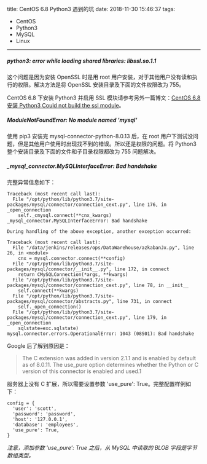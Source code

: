 title: CentOS 6.8 Python3 遇到的坑
date: 2018-11-30 15:46:37
tags:
- CentOS
- Python3
- MySQL
- Linux
---

##### python3: error while loading shared libraries: libssl.so.1.1

这个问题是因为安装 OpenSSL 时是用 root 用户安装，对于其他用户没有读和执行的权限。解决方法是将 OpenSSL 安装目录及下面的文件权限改为 755。

CentOS 6.8 下安装 Python3 并启用 SSL 模块请参考另外一篇博文：[CentOS 6.8 安装 Python3 Could not build the ssl module](http://zhang-jc.github.io/2018/11/27/CentOS-6-8-%E5%AE%89%E8%A3%85-Python3-Could-not-build-the-ssl-module/)。

##### ModuleNotFoundError: No module named 'mysql'

使用 pip3 安装完 mysql-connector-python-8.0.13 后，在 root 用户下测试没问题，但是其他用户使用时出现找不到的错误。所以还是权限的问题。将 Python3 整个安装目录及下面的文件和子目录权限都改为 755 问题解决。

##### _mysql_connector.MySQLInterfaceError: Bad handshake

完整异常信息如下：

    Traceback (most recent call last):
      File "/opt/python/lib/python3.7/site-packages/mysql/connector/connection_cext.py", line 176, in _open_connection
        self._cmysql.connect(**cnx_kwargs)
    _mysql_connector.MySQLInterfaceError: Bad handshake

    During handling of the above exception, another exception occurred:

    Traceback (most recent call last):
      File "/data/jenkins/releases/ops/DataWarehouse/azkabanJx.py", line 26, in <module>
        cnx = mysql.connector.connect(**config)
      File "/opt/python/lib/python3.7/site-packages/mysql/connector/__init__.py", line 172, in connect
        return CMySQLConnection(*args, **kwargs)
      File "/opt/python/lib/python3.7/site-packages/mysql/connector/connection_cext.py", line 78, in __init__
        self.connect(**kwargs)
      File "/opt/python/lib/python3.7/site-packages/mysql/connector/abstracts.py", line 731, in connect
        self._open_connection()
      File "/opt/python/lib/python3.7/site-packages/mysql/connector/connection_cext.py", line 179, in _open_connection
        sqlstate=exc.sqlstate)
    mysql.connector.errors.OperationalError: 1043 (08S01): Bad handshake

Google 后了解到原因是：

> The C extension was added in version 2.1.1 and is enabled by default as of 8.0.11. The use_pure option determines whether the Python or C version of this connector is enabled and used.1

服务器上没有 C 扩展，所以需要设置参数 'use_pure': True。完整配置样例如下：

    config = {
      'user': 'scott',
      'password': 'password',
      'host': '127.0.0.1',
      'database': 'employees',
      'use_pure': True,
    }

*注意，添加参数 'use_pure': True 之后，从 MySQL 中读取的 BLOB 字段是字节数组类型。*
